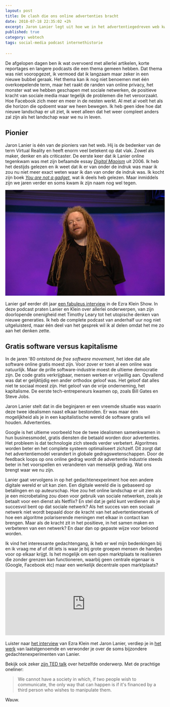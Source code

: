 ```yaml
---
layout: post
title: De clash die ons online advertenties bracht
date: 2018-07-18 22:35:02 +2h
excerpt: Jaron Lanier legt uit hoe we in het advertentiegedreven web kwamen
published: true
category: webtech
tags: social-media podcast internethistorie

---
```

De afgelopen dagen ben ik wat overvoerd met allerlei artikelen, korte reportages en langere podcasts die een thema gemeen hebben. Dat thema was niet vooropgezet, ik vermoed dat ik langzaam maar zeker in een nieuwe bubbel geraak. Het thema kan ik nog niet benoemen met één overkoepelende term, maar het raakt de randen van online privacy, het monster wat we hebben geschapen met sociale netwerken, de positieve kracht van sociale media maar tegelijk de problemen die het veroorzaakt. Hoe Facebook zich meer en meer in de nesten werkt. Al met al voelt het als die horizon die opdoemt waar we heen bewegen. Ik heb geen idee hoe dat nieuwe landschap er uit ziet, ik weet alleen dat het weer compleet anders zal zijn als het landschap waar we nu in leven. 

## Pionier
Jaron Lanier is één van de pioniers van het web. Hij is de bedenker van de term Virtual Reality en heeft enorm veel betekent op dat vlak. Zowel als maker, denker en als criticaster. De eerste keer dat ik Lanier online tegenkwam was met zijn befaamde essay *[Digital Maoism](https://www.edge.org/3rd_culture/lanier06/lanier06_index.html)* uit 2006. Ik heb het destijds gelezen en ik weet dat ik er van onder de indruk was maar ik zou nu niet meer exact weten waar ik dan van onder de indruk was. Ik kocht zijn boek *[You are not a gadget](http://www.jaronlanier.com/gadgetwebresources.html)*, wat ik deels heb gelezen. Maar inmiddels zijn we jaren verder en soms kwam ik zijn naam nog wel tegen.  

![<> ](/images/jaronlanier.jpeg)

Lanier gaf eerder dit jaar [een fabuleus interview](https://www.vox.com/2018/1/16/16897738/jaron-lanier-interview) in de Ezra Klein Show. In deze podcast praten Lanier en Klein over allerlei onderwerpen, van zijn doorlopende onenigheid met Timothy Leary tot het utopische denken van nieuwe generaties. Ik heb de complete podcast van anderhalf uur nog niet uitgeluisterd, maar één deel van het gesprek wil ik al delen omdat het me zo aan het denken zette. 

## Gratis software versus kapitalisme
In de jaren '80 ontstond de *free software movement*, het idee dat alle software online gratis moest zijn. Voor zover er toen al een online was natuurlijk. Maar de prille software-industrie moest de ultieme democratie zijn. De code gratis verkrijgbaar, mensen werken er vrijwillig aan. Opvallend was dat er gelijktijdig een ander orthodox geloof was. Het geloof dat alles niet te sociaal moest zijn. Het geloof van de vrije onderneming, het kapitalisme. De eerste tech-entrepeneurs kwamen op, zoals Bill Gates en Steve Jobs. 

Jaron Lanier stelt dat in die beginjaren er een vreemde situatie was waarin deze twee idealismen naast elkaar bestonden. Er was maar één mogelijkheid als je in een kapitalistische wereld de software gratis wil houden. Advertenties. 

Google is het ultieme voorbeeld hoe de twee idealismen samenkwamen in hun businessmodel, gratis diensten die betaald worden door advertenties. 
Het probleem is dat technologie zich steeds verder verbetert. Algoritmes worden beter en het complete systeem optimaliseert zichzelf. Dit zorgt dat het advertentiemodel verandert in globale gedragswetenschappen. Door de feedback loops op ons online gedrag wordt de advertentie industrie steeds beter in het voorspellen en veranderen van menselijk gedrag. Wat ons brengt waar we nu zijn. 

Lanier gaat vervolgens in op het gedachtenexperiment hoe een andere digitale wereld er uit kan zien. Een digitale wereld die is gebaseerd op betalingen en op auteurschap. Hoe zou het online landschap er uit zien als je een microbetaling zou doen voor gebruik van sociale netwerken, zoals je betaalt voor een dienst als Netflix? En stel dat je geld kunt verdienen als je succesvol bent op dat sociale netwerk? Als het succes van een sociaal netwerk niet wordt bepaald door de kracht van het advertentienetwerk of hoe een algoritme polariserende meningen met elkaar in contact kan brengen. Maar als de kracht zit in het positieve, in het samen maken en verbeteren van een netwerk? En daar dan op gepaste wijze voor beloond worden.  

Ik vind het interessante gedachtengang, ik heb er wel mijn bedenkingen bij en ik vraag me af of dit iets is waar je bij grote groepen mensen de handjes voor op elkaar krijgt. Is het mogelijk om een open marktplaats te realiseren die zonder grenzen kan functioneren, waarbij geen centrale eigenaar is (Google, Facebook etc) maar een werkelijk decentrale open marktplaats?

<iframe src="https://art19.com/shows/the-ezra-klein-show/episodes/2e3aac9c-83a7-410c-94de-d4e449aae385/embed?theme=dark-blue" style="width: 100%; height: 200px; border: 0 none;" scrolling="no"></iframe>

Luister naar [het interview](https://www.vox.com/2018/1/16/16897738/jaron-lanier-interview) van Ezra Klein met Jaron Lanier, verdiep je in [het werk](http://www.jaronlanier.com/) van laatstgenoemde en verwonder je over de soms bijzondere gedachtenexperimenten van Lanier. 

Bekijk ook zeker [zijn TED talk](https://www.ted.com/talks/jaron_lanier_how_we_need_to_remake_the_internet) over hetzelfde onderwerp. Met de prachtige oneliner: 
> We cannot have a society in which, if two people wish to communicate, the only way that can happen is if it's financed by a third person who wishes to manipulate them.

Wauw. 


